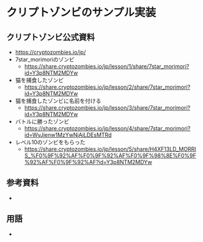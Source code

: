 # クリプトゾンビのサンプル実装


## クリプトゾンビ公式資料
  - https://cryptozombies.io/jp/
  - 7star_morimoriのゾンビ
    - https://share.cryptozombies.io/jp/lesson/1/share/7star_morimori?id=Y3p8NTM2MDYw
  - 猫を捕食したゾンビ
    - https://share.cryptozombies.io/jp/lesson/2/share/7star_morimori?id=Y3p8NTM2MDYw
  - 猫を捕食したゾンビに名前を付ける
    - https://share.cryptozombies.io/jp/lesson/3/share/7star_morimori?id=Y3p8NTM2MDYw
  - バトルに勝ったゾンビ
    - https://share.cryptozombies.io/jp/lesson/4/share/7star_morimori?id=WyJjenw1MzYwNjAiLDEsMTRd
  - レベル10のゾンビをもらった
    - https://share.cryptozombies.io/jp/lesson/5/share/H4XF13LD_MORRIS_%F0%9F%92%AF%F0%9F%92%AF%F0%9F%98%8E%F0%9F%92%AF%F0%9F%92%AF?id=Y3p8NTM2MDYw
##  参考資料
  - 
## 用語
  - 
